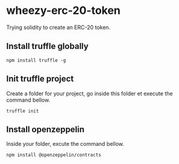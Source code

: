 # wheezy-erc-20-token
Trying solidity to create an ERC-20 token.


## Install truffle globally

`npm install truffle -g`

## Init truffle project

Create a folder for your project, go inside this folder et execute the command bellow.

`truffle init`

## Install openzeppelin

Inside your folder, excute the command bellow.

`npm install @openzeppelin/contracts`

